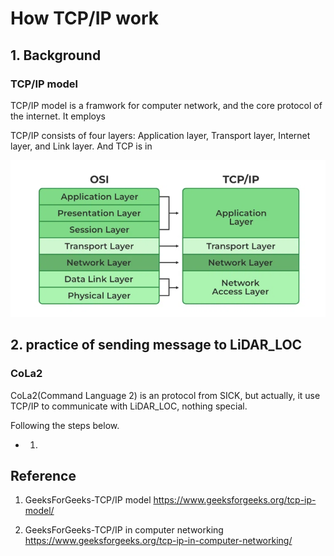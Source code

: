 # How TCP/IP work

## 1. Background

### TCP/IP model

TCP/IP model is a framwork for computer network, and the core protocol of the internet. It employs 

TCP/IP consists of four layers: Application layer, Transport layer, Internet layer, and Link layer. And TCP is in 

![alt text](../image/image-11.png)

## 2. practice of sending message to LiDAR_LOC

### CoLa2

CoLa2(Command Language 2) is an protocol from SICK, but actually, it use TCP/IP to communicate with LiDAR_LOC, nothing special.

Following the steps below.

* 1. 


## Reference

1. GeeksForGeeks-TCP/IP model
https://www.geeksforgeeks.org/tcp-ip-model/

2. GeeksForGeeks-TCP/IP in computer networking
https://www.geeksforgeeks.org/tcp-ip-in-computer-networking/